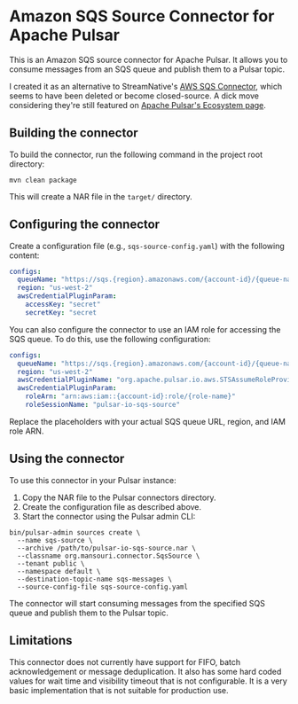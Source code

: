 # Amazon SQS Source Connector for Apache Pulsar

This is an Amazon SQS source connector for Apache Pulsar. It allows you to consume messages from an SQS queue and publish them to a Pulsar topic.

I created it as an alternative to StreamNative's [AWS SQS Connector](https://github.com/streamnative/pulsar-io-sqs), which seems to have been deleted or become closed-source. A dick move considering they're still featured on [Apache Pulsar's Ecosystem page](https://pulsar.apache.org/ecosystem/). 

## Building the connector

To build the connector, run the following command in the project root directory:

```
mvn clean package
```

This will create a NAR file in the `target/` directory.

## Configuring the connector

Create a configuration file (e.g., `sqs-source-config.yaml`) with the following content:
```yaml
configs:
  queueName: "https://sqs.{region}.amazonaws.com/{account-id}/{queue-name}"
  region: "us-west-2"
  awsCredentialPluginParam:
    accessKey: "secret"
    secretKey: "secret
```

You can also configure the connector to use an IAM role for accessing the SQS queue. To do this, use the following configuration:
```yaml
configs:
  queueName: "https://sqs.{region}.amazonaws.com/{account-id}/{queue-name}"
  region: "us-west-2"
  awsCredentialPluginName: "org.apache.pulsar.io.aws.STSAssumeRoleProviderPlugin"
  awsCredentialPluginParam:
    roleArn: "arn:aws:iam::{account-id}:role/{role-name}"
    roleSessionName: "pulsar-io-sqs-source"
```

Replace the placeholders with your actual SQS queue URL, region, and IAM role ARN.

## Using the connector

To use this connector in your Pulsar instance:

1. Copy the NAR file to the Pulsar connectors directory.
2. Create the configuration file as described above.
3. Start the connector using the Pulsar admin CLI:

```
bin/pulsar-admin sources create \
  --name sqs-source \
  --archive /path/to/pulsar-io-sqs-source.nar \
  --classname org.mansouri.connector.SqsSource \
  --tenant public \
  --namespace default \
  --destination-topic-name sqs-messages \
  --source-config-file sqs-source-config.yaml
```

The connector will start consuming messages from the specified SQS queue and publish them to the Pulsar topic.

## Limitations

This connector does not currently have support for FIFO, batch acknowledgement or message deduplication. It also has some hard coded values for wait time and visibility timeout that is not configurable. It is a very basic implementation that is not suitable for production use.